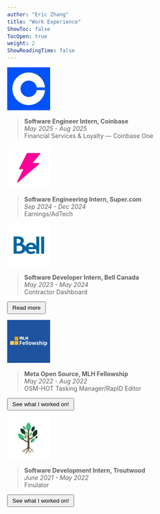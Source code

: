 ```yaml
---
author: "Eric Zhang"
title: "Work Experience"
ShowToc: false
TocOpen: true
weight: 2
ShowReadingTime: false
---
```

<img src="/images/companies/Coinbase.jpg" height="100px" width="100px"/>

>**Software Engineer Intern, Coinbase** <br>
*May 2025 - Aug 2025* <br>
Financial Services & Loyalty — Coinbase One


<img src="/images/companies/Supercom.jpg" height="100px" width="100px"/>

>**Software Engineering Intern, Super.com** <br>
*Sep 2024 - Dec 2024* <br>
Earnings/AdTech

<img src="/images/companies/Bell.jpg" height="100px" width="100px"/>

>**Software Developer Intern, Bell Canada** <br>
*May 2023 - May 2024* <br>
Contractor Dashboard

<a href="/posts/bell"><button class="button">Read more</button></a>

<img src="/images/companies/MLHFellowship.jpg" height="100px" width="100px"/>

>**Meta Open Source, MLH Fellowship** <br>
*May 2022 - Aug 2022* <br>
OSM-HOT Tasking Manager/RapID Editor

<a target="_blank" href="https://github.com/facebookarchive/OSM-HOT-Tasking-Manager"><button class="button">See what I worked on!</button></a>

<!-- <a href="/posts/mlh"><button class="button">Read more</button></a> -->
<img src="/images/companies/Troutwood.jpg" height="100px" width="100px"/>

>**Software Development Intern, Troutwood** <br>
*June 2021 - May 2022* <br>
Finulator

<a target="_blank" href="https://finulator.io/"><button class="button">See what I worked on!</button></a>

<style>
a {
  box-shadow: none !important;
}

.button {
  padding: 5px 10px !important;
}
</style>